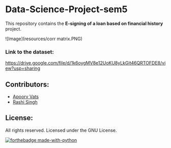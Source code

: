 # Data-Science-Project-sem5
This repository contains the <b>E-signing of a loan based on financial history</b> project.

![Image](resources/corr matrix.PNG)

### Link to the dataset: 
https://drive.google.com/file/d/1k6oygMV8e12UoKU8yLkGit46QRTOFDE8/view?usp=sharing

## Contributors:
* [Apoorv Vats](https://github.com/ApoorvVats181)
* [Rashi Singh](https://github.com/RASHI3004)

## License:
All rights reserved. Licensed under the GNU License.

[![forthebadge made-with-python](http://ForTheBadge.com/images/badges/made-with-python.svg)](https://www.python.org/) 
